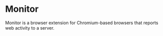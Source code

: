 # Monitor

Monitor is a browser extension for Chromium-based browsers that reports web activity to a server.
